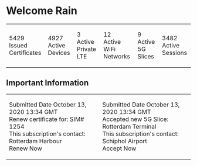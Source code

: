 # Welcome Rain

<table width="100%"><tr><td>5429<br>
  Issued Certificates</td>
  <td><p>4927<br>
    Active Devices</p></td>
  <td><p>3<br>
    Active Private LTE</p></td>
  <td><p>12<br>
    Active WiFi Networks</p></td>
  <td><p>9<br>
    Active 5G Slices</p></td>
  <td><p>3482<br>
    Active Sessions</p></td></tr></table>
    
## Important Information

<table width="100%"><tr><td>Submitted Date October 13, 2020 13:34 GMT<br>
  Renew certificate for: SIM# 1254<br>
  This subscription's contact: Rotterdam Harbour<br>
  Renew Now</td>
  <td><p>Submitted Date October 13, 2020 13:34 GMT<br>
    Accepted new 5G Slice: Rotterdam Terminal<br>
    This subscription's contact: Schiphol Airport<br>
    Accept Now</p></td></tr></table>
